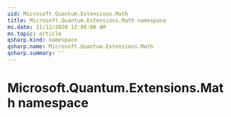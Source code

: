 ```yaml
---
uid: Microsoft.Quantum.Extensions.Math
title: Microsoft.Quantum.Extensions.Math namespace
ms.date: 11/12/2020 12:00:00 AM
ms.topic: article
qsharp.kind: namespace
qsharp.name: Microsoft.Quantum.Extensions.Math
qsharp.summary: ''
---
```


# Microsoft.Quantum.Extensions.Math namespace



